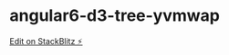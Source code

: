 # angular6-d3-tree-yvmwap

[Edit on StackBlitz ⚡️](https://stackblitz.com/edit/angular6-d3-tree-b7zcca)